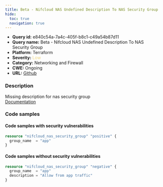 ```yaml
---
title: Beta - Nifcloud NAS Undefined Description To NAS Security Group
hide:
  toc: true
  navigation: true
---
```


<style>
  .highlight .hll {
    background-color: #ff171742;
  }
  .md-content {
    max-width: 1100px;
    margin: 0 auto;
  }
</style>

-   **Query id:** e840c54a-7a4c-405f-b8c1-c49a54b87d11
-   **Query name:** Beta - Nifcloud NAS Undefined Description To NAS Security Group
-   **Platform:** Terraform
-   **Severity:** <span style="color:#edd57e">Low</span>
-   **Category:** Networking and Firewall
-   **CWE:** Ongoing
-   **URL:** [Github](https://github.com/Checkmarx/kics/tree/master/assets/queries/terraform/nifcloud/nas_security_group_description_undefined)

### Description
Missing description for nas security group<br>
[Documentation](https://registry.terraform.io/providers/nifcloud/nifcloud/latest/docs/resources/nas_security_group#description)

### Code samples
#### Code samples with security vulnerabilities
```tf title="Positive test num. 1 - tf file" hl_lines="1"
resource "nifcloud_nas_security_group" "positive" {
  group_name  = "app"
}

```


#### Code samples without security vulnerabilities
```tf title="Negative test num. 1 - tf file"
resource "nifcloud_nas_security_group" "negative" {
  group_name  = "app"
  description = "Allow from app traffic"
}

```

